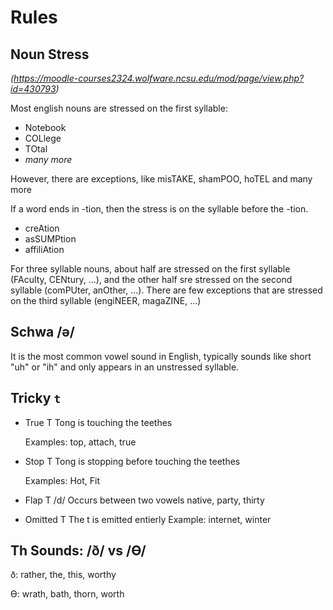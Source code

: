 # Rules

## Noun Stress

*(https://moodle-courses2324.wolfware.ncsu.edu/mod/page/view.php?id=430793)*

Most english nouns are stressed on the first syllable:

* Notebook
* COLlege
* TOtal
* *many more*

However, there are exceptions, like misTAKE, shamPOO, hoTEL and many more

If a word ends in -tion, then the stress is on the syllable before the -tion.

* creAtion
* asSUMPtion
* affiliAtion

For three syllable nouns,  about half are stressed on the first syllable (FAculty, CENtury, ...), and the other half sre stressed on the second syllable (comPUter, anOther, ...). There are few exceptions that are stressed on the third syllable (engiNEER, magaZINE, ...)

## Schwa /ə/

It is the most common vowel sound in English, typically sounds like short "uh" or "ih" and only appears in an unstressed syllable.

## Tricky `t`

* True T
  Tong is touching the teethes

  Examples: top, attach, true

* Stop T
  Tong is stopping before touching the teethes

  Examples: Hot, Fit

* Flap T /d/
  Occurs between two vowels
  native, party, thirty

* Omitted T
  The t is emitted entierly
  Example: internet, winter

## Th Sounds: /ð/ vs /Ɵ/

ð: rather, the, this, worthy

Ɵ: wrath, bath, thorn, worth